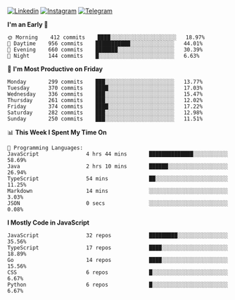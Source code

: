 [![Linkedin](https://img.shields.io/badge/-Archie-blue?style=flat-square&labelColor=gray&logo=Linkedin&logoColor=white&link=https://www.linkedin.com/in/archisdi)](https://www.linkedin.com/in/archisdi)
[![Instagram](https://img.shields.io/badge/-@archisdi-orange?style=flat-square&labelColor=gray&logo=Instagram&logoColor=white&link=https://www.instagram.com/archisdi)](https://www.instagram.com/archisdi)
[![Telegram](https://img.shields.io/badge/-aai-informational?style=flat-square&labelColor=gray&logo=telegram&logoColor=white&link=https://t.me/archisdi)](https://t.me/archisdi)

<!--START_SECTION:waka-->
**I'm an Early 🐤** 

```text
🌞 Morning    412 commits    ████░░░░░░░░░░░░░░░░░░░░░   18.97% 
🌆 Daytime    956 commits    ███████████░░░░░░░░░░░░░░   44.01% 
🌃 Evening    660 commits    ███████░░░░░░░░░░░░░░░░░░   30.39% 
🌙 Night      144 commits    █░░░░░░░░░░░░░░░░░░░░░░░░   6.63%

```
📅 **I'm Most Productive on Friday** 

```text
Monday       299 commits    ███░░░░░░░░░░░░░░░░░░░░░░   13.77% 
Tuesday      370 commits    ████░░░░░░░░░░░░░░░░░░░░░   17.03% 
Wednesday    336 commits    ███░░░░░░░░░░░░░░░░░░░░░░   15.47% 
Thursday     261 commits    ███░░░░░░░░░░░░░░░░░░░░░░   12.02% 
Friday       374 commits    ████░░░░░░░░░░░░░░░░░░░░░   17.22% 
Saturday     282 commits    ███░░░░░░░░░░░░░░░░░░░░░░   12.98% 
Sunday       250 commits    ███░░░░░░░░░░░░░░░░░░░░░░   11.51%

```


📊 **This Week I Spent My Time On** 

```text
💬 Programming Languages: 
JavaScript               4 hrs 44 mins       ██████████████░░░░░░░░░░░   58.69% 
Java                     2 hrs 10 mins       ██████░░░░░░░░░░░░░░░░░░░   26.94% 
TypeScript               54 mins             ██░░░░░░░░░░░░░░░░░░░░░░░   11.25% 
Markdown                 14 mins             ░░░░░░░░░░░░░░░░░░░░░░░░░   3.03% 
JSON                     0 secs              ░░░░░░░░░░░░░░░░░░░░░░░░░   0.08%

```

**I Mostly Code in JavaScript** 

```text
JavaScript               32 repos            █████████░░░░░░░░░░░░░░░░   35.56% 
TypeScript               17 repos            ████░░░░░░░░░░░░░░░░░░░░░   18.89% 
Go                       14 repos            ████░░░░░░░░░░░░░░░░░░░░░   15.56% 
CSS                      6 repos             █░░░░░░░░░░░░░░░░░░░░░░░░   6.67% 
Python                   6 repos             █░░░░░░░░░░░░░░░░░░░░░░░░   6.67%

```



<!--END_SECTION:waka-->